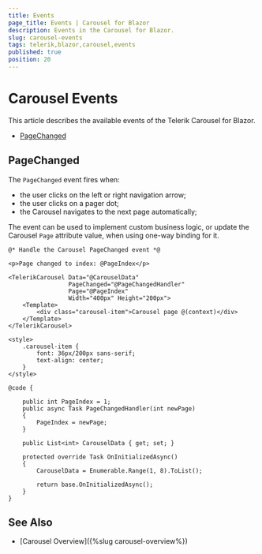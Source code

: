 ```yaml
---
title: Events
page_title: Events | Carousel for Blazor
description: Events in the Carousel for Blazor.
slug: carousel-events
tags: telerik,blazor,carousel,events
published: true
position: 20
---
```


# Carousel Events

This article describes the available events of the Telerik Carousel for Blazor.

* [PageChanged](#pagechanged)

## PageChanged

The `PageChanged` event fires when:

* the user clicks on the left or right navigation arrow;
* the user clicks on a pager dot;
* the Carousel navigates to the next page automatically;

The event can be used to implement custom business logic, or update the Carousel `Page` attribute value, when using one-way binding for it.

````CSHTML
@* Handle the Carousel PageChanged event *@

<p>Page changed to index: @PageIndex</p>

<TelerikCarousel Data="@CarouselData"
                 PageChanged="@PageChangedHandler"
                 Page="@PageIndex"
                 Width="400px" Height="200px">
    <Template>
        <div class="carousel-item">Carousel page @(context)</div>
    </Template>
</TelerikCarousel>

<style>
    .carousel-item {
        font: 36px/200px sans-serif;
        text-align: center;
    }
</style>

@code {

    public int PageIndex = 1;
    public async Task PageChangedHandler(int newPage)
    {
        PageIndex = newPage;
    }

    public List<int> CarouselData { get; set; }

    protected override Task OnInitializedAsync()
    {
        CarouselData = Enumerable.Range(1, 8).ToList();

        return base.OnInitializedAsync();
    }
}
````

## See Also

* [Carousel Overview]({%slug carousel-overview%})
